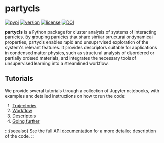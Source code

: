 # partycls

[![pypi](https://img.shields.io/pypi/v/partycls.svg)](https://pypi.python.org/pypi/partycls/)
[![version](https://img.shields.io/badge/python-3.6+-blue.svg)](https://pypi.python.org/pypi/partycls/)
[![license](https://img.shields.io/pypi/l/partycls.svg)](https://en.wikipedia.org/wiki/GNU_General_Public_License)
[![DOI](https://joss.theoj.org/papers/10.21105/joss.03723/status.svg)](https://doi.org/10.21105/joss.03723)

**partycls** is a Python package for cluster analysis of systems of interacting particles. By grouping particles that share similar structural or dynamical properties, partycls enables rapid and unsupervised exploration of the system's relevant features. It provides descriptors suitable for applications in condensed matter physics, such as structural analysis of disordered or partially ordered materials, and integrates the necessary tools of unsupervised learning into a streamlined workflow.

## Tutorials

We provide several tutorials through a collection of Jupyter notebooks, with examples and detailed instructions on how to run the code:

1. [Trajectories](1_trajectory)
2. [Workflow](2_workflow)
3. [Descriptors](3_descriptors)
4. [Going further](4_going_further)

:::{seealso}
See the full [API documentation](https://jorisparet.github.io/partycls/docs/API/) for a more detailed description of the code.
:::